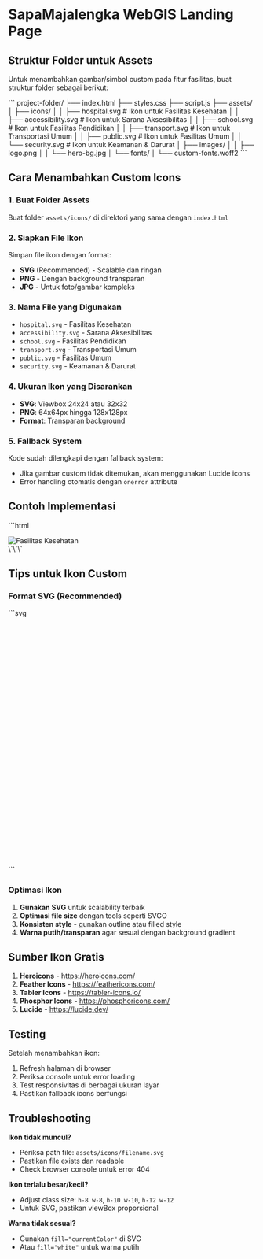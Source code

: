 # SapaMajalengka WebGIS Landing Page

## Struktur Folder untuk Assets

Untuk menambahkan gambar/simbol custom pada fitur fasilitas, buat struktur folder sebagai berikut:

\`\`\`
project-folder/
├── index.html
├── styles.css
├── script.js
├── assets/
│   ├── icons/
│   │   ├── hospital.svg          # Ikon untuk Fasilitas Kesehatan
│   │   ├── accessibility.svg     # Ikon untuk Sarana Aksesibilitas
│   │   ├── school.svg           # Ikon untuk Fasilitas Pendidikan
│   │   ├── transport.svg        # Ikon untuk Transportasi Umum
│   │   ├── public.svg           # Ikon untuk Fasilitas Umum
│   │   └── security.svg         # Ikon untuk Keamanan & Darurat
│   ├── images/
│   │   ├── logo.png
│   │   └── hero-bg.jpg
│   └── fonts/
│       └── custom-fonts.woff2
\`\`\`

## Cara Menambahkan Custom Icons

### 1. Buat Folder Assets
Buat folder `assets/icons/` di direktori yang sama dengan `index.html`

### 2. Siapkan File Ikon
Simpan file ikon dengan format:
- **SVG** (Recommended) - Scalable dan ringan
- **PNG** - Dengan background transparan
- **JPG** - Untuk foto/gambar kompleks

### 3. Nama File yang Digunakan
- `hospital.svg` - Fasilitas Kesehatan
- `accessibility.svg` - Sarana Aksesibilitas  
- `school.svg` - Fasilitas Pendidikan
- `transport.svg` - Transportasi Umum
- `public.svg` - Fasilitas Umum
- `security.svg` - Keamanan & Darurat

### 4. Ukuran Ikon yang Disarankan
- **SVG**: Viewbox 24x24 atau 32x32
- **PNG**: 64x64px hingga 128x128px
- **Format**: Transparan background

### 5. Fallback System
Kode sudah dilengkapi dengan fallback system:
- Jika gambar custom tidak ditemukan, akan menggunakan Lucide icons
- Error handling otomatis dengan `onerror` attribute

## Contoh Implementasi

\`\`\`html
<!-- Contoh untuk Fasilitas Kesehatan -->
<div class="flex h-16 w-16 items-center justify-center rounded-lg bg-gradient-to-r from-red-500 to-pink-500">
    <img src="assets/icons/hospital.svg" 
         alt="Fasilitas Kesehatan" 
         class="h-10 w-10 text-white" 
         onerror="this.style.display='none'; this.nextElementSibling.style.display='block';">
    <i data-lucide="building-2" class="h-8 w-8 text-white" style="display: none;"></i>
</div>
\`\`\`

## Tips untuk Ikon Custom

### Format SVG (Recommended)
\`\`\`svg
<svg viewBox="0 0 24 24" fill="none" xmlns="http://www.w3.org/2000/svg">
    <path d="..." fill="currentColor"/>
</svg>
\`\`\`

### Optimasi Ikon
1. **Gunakan SVG** untuk scalability terbaik
2. **Optimasi file size** dengan tools seperti SVGO
3. **Konsisten style** - gunakan outline atau filled style
4. **Warna putih/transparan** agar sesuai dengan background gradient

## Sumber Ikon Gratis

1. **Heroicons** - https://heroicons.com/
2. **Feather Icons** - https://feathericons.com/
3. **Tabler Icons** - https://tabler-icons.io/
4. **Phosphor Icons** - https://phosphoricons.com/
5. **Lucide** - https://lucide.dev/

## Testing

Setelah menambahkan ikon:
1. Refresh halaman di browser
2. Periksa console untuk error loading
3. Test responsivitas di berbagai ukuran layar
4. Pastikan fallback icons berfungsi

## Troubleshooting

**Ikon tidak muncul?**
- Periksa path file: `assets/icons/filename.svg`
- Pastikan file exists dan readable
- Check browser console untuk error 404

**Ikon terlalu besar/kecil?**
- Adjust class size: `h-8 w-8`, `h-10 w-10`, `h-12 w-12`
- Untuk SVG, pastikan viewBox proporsional

**Warna tidak sesuai?**
- Gunakan `fill="currentColor"` di SVG
- Atau `fill="white"` untuk warna putih
